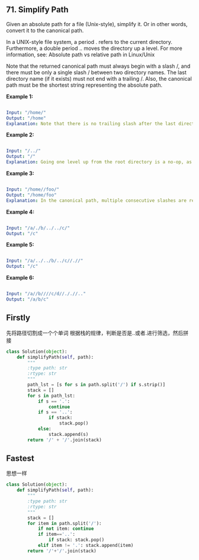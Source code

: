 ## 71. Simplify Path

Given an absolute path for a file (Unix-style), simplify it. Or in other words, convert it to the canonical path.

In a UNIX-style file system, a period . refers to the current directory. Furthermore, a double period .. moves the directory up a level. For more information, see: Absolute path vs relative path in Linux/Unix

Note that the returned canonical path must always begin with a slash /, and there must be only a single slash / between two directory names. The last directory name (if it exists) must not end with a trailing /. Also, the canonical path must be the shortest string representing the absolute path.

 

**Example 1:**
```yaml

Input: "/home/"
Output: "/home"
Explanation: Note that there is no trailing slash after the last directory name.
```
**Example 2:**

```yaml

Input: "/../"
Output: "/"
Explanation: Going one level up from the root directory is a no-op, as the root level is the highest level you can go.
```

**Example 3:**
```yaml

Input: "/home//foo/"
Output: "/home/foo"
Explanation: In the canonical path, multiple consecutive slashes are replaced by a single one.
```
**Example 4:**
```yaml

Input: "/a/./b/../../c/"
Output: "/c"
```
**Example 5:**
```yaml

Input: "/a/../../b/../c//.//"
Output: "/c"
```
**Example 6:**
```yaml

Input: "/a//b////c/d//././/.."
Output: "/a/b/c"
```


## Firstly
先将路径切割成一个个单词
根据栈的规律，判断是否是..或者.进行筛选，然后拼接
```python
class Solution(object):
    def simplifyPath(self, path):
        """
        :type path: str
        :rtype: str
        """
        path_lst = [s for s in path.split('/') if s.strip()]
        stack = []
        for s in path_lst:
            if s == '.':
                continue
            if s == '..':
                if stack:
                    stack.pop()
            else:
                stack.append(s)
        return '/' + '/'.join(stack)

```


## Fastest
思想一样
```python
class Solution(object):
    def simplifyPath(self, path):
        """
        :type path: str
        :rtype: str
        """
        stack = []
        for item in path.split('/'):
            if not item: continue
            if item=='..': 
                if stack: stack.pop()
            elif item != '.': stack.append(item)
        return '/'+'/'.join(stack)
```